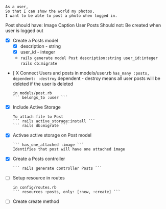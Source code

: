 ```
As a user,
So that I can show the world my photos,
I want to be able to post a photo when logged in.
```

Post should have:
  Image
  Caption
  User
Posts Should not:
  Be created when user is logged out

- [X] Create a Posts model
  - [X] description - string
  - [X] user_id - integer
  - 
    ``` rails generate model Post description:string user_id:integer ```
    ``` rails db:migrate ```
- [ X Connect Users and posts
      in models/user.rb
      ``` has_many :posts, dependent: :destroy ```
      dependent - destroy means all user posts will be deleted if the user is deleted

      in models/post.rb
      ``` belongs_to :user ```
- [X] Include Active Storage

      To attach file to Post
      ``` rails active_storage:install ```
      ``` rails db:migrate ```
- [X] Activae active storage on Post model

      ``` has_one_attached :image ```
      Identifies that post will have one attached image
- [X] Create a Posts controller
      
      ``` rails generate controller Posts ```
- [ ] Setup resource in routes
  
      in config/routes.rb
      ``` resources :posts, only: [:new, :create] ```
- [ ] Create create method
